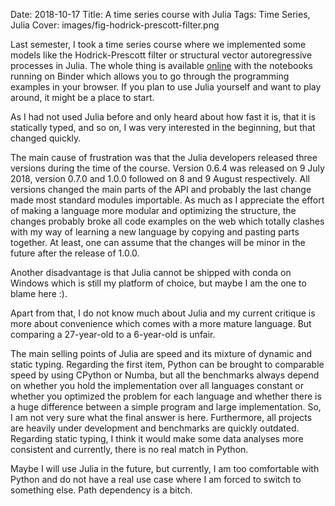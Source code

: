 Date: 2018-10-17
Title: A time series course with Julia
Tags: Time Series, Julia
Cover: images/fig-hodrick-prescott-filter.png

Last semester, I took a time series course where we implemented some models like the
Hodrick-Prescott filter or structural vector autoregressive processes in Julia. The
whole thing is available [online](https://tobiasraabe.github.io/time_series) with the
notebooks running on Binder which allows you to go through the programming examples in
your browser. If you plan to use Julia yourself and want to play around, it might be a
place to start.

<!-- PELICAN_END_SUMMARY -->

As I had not used Julia before and only heard about how fast it is, that it is
statically typed, and so on, I was very interested in the beginning, but that
changed quickly.

The main cause of frustration was that the Julia developers released three
versions during the time of the course. Version 0.6.4 was released on 9 July
2018, version 0.7.0 and 1.0.0 followed on 8 and 9 August respectively. All
versions changed the main parts of the API and probably the last change made
most standard modules importable. As much as I appreciate the effort of making
a language more modular and optimizing the structure, the changes probably
broke all code examples on the web which totally clashes with my way of
learning a new language by copying and pasting parts together. At least, one
can assume that the changes will be minor in the future after the release of
1.0.0.

Another disadvantage is that Julia cannot be shipped with conda on Windows
which is still my platform of choice, but maybe I am the one to blame here :).

Apart from that, I do not know much about Julia and my current critique is more
about convenience which comes with a more mature language. But comparing a
27-year-old to a 6-year-old is unfair.

The main selling points of Julia are speed and its mixture of dynamic and
static typing. Regarding the first item, Python can be brought to comparable
speed by using CPython or Numba, but all the benchmarks always depend on
whether you hold the implementation over all languages constant or whether you
optimized the problem for each language and whether there is a huge difference
between a simple program and large implementation. So, I am not very sure what
the final answer is here. Furthermore, all projects are heavily under
development and benchmarks are quickly outdated. Regarding static typing, I
think it would make some data analyses more consistent and currently, there is
no real match in Python.

Maybe I will use Julia in the future, but currently, I am too comfortable with
Python and do not have a real use case where I am forced to switch to something
else. Path dependency is a bitch.
